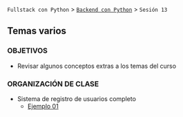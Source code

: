 `Fullstack con Python` > [`Backend con Python`](../Readme.md) > `Sesión 13`
## Temas varios

### OBJETIVOS
- Revisar algunos conceptos extras a los temas del curso

### ORGANIZACIÓN DE CLASE

 - Sistema de registro de usuarios completo
   - [Ejemplo 01](Ejemplo-01)
